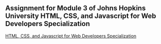 ## Assignment for Module 3 of Johns Hopkins University HTML, CSS, and Javascript for Web Developers Specialization  
[HTML, CSS, and Javascript for Web Developers Specialization](https://www.coursera.org/specializations/html-css-javascript-for-web-developers)
